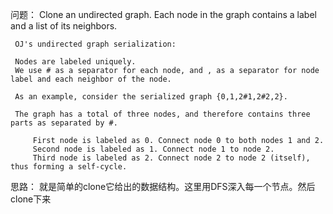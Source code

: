 问题：
     Clone an undirected graph. Each node in the graph contains a label and a list of its neighbors.

     OJ's undirected graph serialization:

     Nodes are labeled uniquely.
     We use # as a separator for each node, and , as a separator for node label and each neighbor of the node.

     As an example, consider the serialized graph {0,1,2#1,2#2,2}.

     The graph has a total of three nodes, and therefore contains three parts as separated by #.

         First node is labeled as 0. Connect node 0 to both nodes 1 and 2.
         Second node is labeled as 1. Connect node 1 to node 2.
         Third node is labeled as 2. Connect node 2 to node 2 (itself), thus forming a self-cycle.
       
思路：
    就是简单的clone它给出的数据结构。这里用DFS深入每一个节点。然后clone下来
